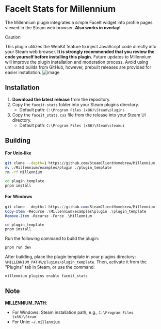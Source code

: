 # FaceIt Stats for Millennium  
The Millennium plugin integrates a simple FaceIt widget into profile pages viewed in the Steam web browser. **Also works in overlay!**

> [!CAUTION]  
> This plugin utilizes the WebKit feature to inject JavaScript code directly into your Steam web browser. **It is strongly recommended that you review the code yourself before installing this plugin.** Future updates to Millennium will improve the plugin installation and moderation process. Avoid using untrusted builds from GitHub, however, prebuilt releases are provided for easier installation.
![image]()
## Installation  
1. **Download the latest release** from the repository.  
2. Copy the `faceit-stats` folder into your Steam plugins directory.  
   - Default path: `C:\Program Files (x86)\Steam\plugins`  
3. Copy the `faceit_stats.css` file from the release into your Steam UI directory.  
   - Default path: `C:\Program Files (x86)\Steam\steamui`

## Building  
#### For Unix-like
```bash
git clone --depth=1 https://github.com/SteamClientHomebrew/Millennium 
mv ./Millennium/examples/plugin ./plugin_template 
rm -rf Millennium

cd plugin_template
pnpm install
```

#### For Windows
```powershell
git clone --depth=1 https://github.com/SteamClientHomebrew/Millennium 
Copy-Item -Recurse .\Millennium\examples\plugin .\plugin_template
Remove-Item -Recurse -Force .\Millennium

cd plugin_template
pnpm install
```
Run the following command to build the plugin:  
```bash
pnpm run dev
```

After building, place the plugin template in your plugins directory:  
`%MILLENNIUM_PATH%/plugins/plugin_template`. Then, activate it from the "Plugins" tab in Steam, or use the command:  
```bash
millennium plugins enable faceit_stats
```

## Note  
**MILLENNIUM_PATH**:  
- For Windows: Steam installation path, e.g., `C:\Program Files (x86)\Steam`  
- For Unix: `~/.millennium`  
